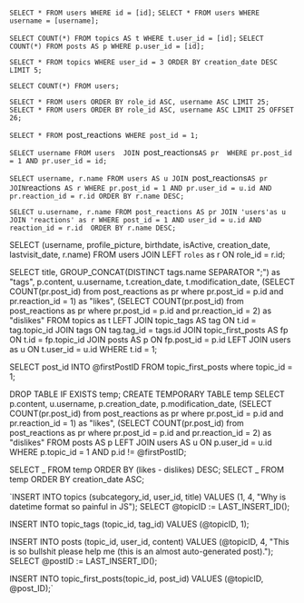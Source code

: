 <!-- Afficher un profil -->

`SELECT * FROM users WHERE id = [id];`
`SELECT * FROM users WHERE username = [username];`

<!-- Afficher le nombre de topics crées par un utilisateur -->

`SELECT COUNT(*) FROM topics AS t WHERE t.user_id = [id];`
`SELECT COUNT(*) FROM posts AS p WHERE p.user_id = [id];`

<!-- Afficher les 5 derniers topics crées par un utilisateur -->

`SELECT * FROM topics WHERE user_id = 3 ORDER BY creation_date DESC LIMIT 5;`

<!-- Nombre d'utilisateur -->

`SELECT COUNT(*) FROM users;`

<!-- Affichage dans la limite de 25 utilisateurs, ordre de rôle et alphabétique -->

`SELECT * FROM users ORDER BY role_id ASC, username ASC LIMIT 25;`
`SELECT * FROM users ORDER BY role_id ASC, username ASC LIMIT 25 OFFSET 26;`

<!-- EVZ : Récupérer toutes les réactions sur le post 1 -->

`SELECT * FROM `post_reactions` WHERE post_id = 1;`

<!-- EVZ : Récupérer tous les pseudos des utilisateurs ayant réagi sur le post 1 -->

`SELECT username FROM users 
    JOIN `post_reactions`AS pr 
    WHERE pr.post_id = 1 AND pr.user_id = id;`

<!-- EVZ : Récupérer tous les pseudos des utilisateurs && leur réaction, sur le post 1 -->

`SELECT username, r.name FROM users AS u
    JOIN `post_reactions`AS pr 
    JOIN`reactions` AS r
    WHERE pr.post_id = 1 AND pr.user_id = u.id AND pr.reaction_id = r.id
    ORDER BY r.name DESC;`

<!-- La même, en partant de la table réactions -->

`SELECT u.username, r.name FROM post_reactions AS pr
	JOIN 'users'as u
    JOIN 'reactions' as r
    WHERE post_id = 1 AND user_id = u.id AND reaction_id = r.id 
    ORDER BY r.name DESC;`

<!-- Récupérer le nom du rôle d'un utilisateur -->

SELECT (username, profile_picture, birthdate, isActive, creation_date, lastvisit_date, r.name) FROM users
JOIN LEFT `roles` as r ON role_id = r.id;

<!-- Récupérer les informations d'un topic, son premier post et son OP -->

SELECT title, GROUP_CONCAT(DISTINCT tags.name SEPARATOR ";") as "tags", p.content, u.username,
t.creation_date, t.modification_date,
(SELECT COUNT(pr.post_id) from post_reactions as pr where pr.post_id = p.id and pr.reaction_id = 1) as "likes",
(SELECT COUNT(pr.post_id) from post_reactions as pr where pr.post_id = p.id and pr.reaction_id = 2) as "dislikes"
FROM topics as t
LEFT JOIN topic_tags AS tag ON t.id = tag.topic_id
JOIN tags ON tag.tag_id = tags.id
JOIN topic_first_posts AS fp ON t.id = fp.topic_id
JOIN posts AS p ON fp.post_id = p.id
LEFT JOIN users as u ON t.user_id = u.id
WHERE t.id = 1;

<!-- Récupérer l'ID du premier post depuis un topic pour l'exclure des réponses, récupère les réponses et les -->
<!-- ordonne par total de (likes - dislikes) ou date de post -->

SELECT post_id INTO @firstPostID FROM topic_first_posts where topic_id = 1;

DROP TABLE IF EXISTS temp;
CREATE TEMPORARY TABLE temp SELECT p.content, u.username, p.creation_date, p.modification_date,
(SELECT COUNT(pr.post_id) from post_reactions as pr where pr.post_id = p.id and pr.reaction_id = 1) as "likes",
(SELECT COUNT(pr.post_id) from post_reactions as pr where pr.post_id = p.id and pr.reaction_id = 2) as "dislikes"
FROM posts AS p
LEFT JOIN users AS u ON p.user_id = u.id
WHERE p.topic_id = 1 AND p.id != @firstPostID;

SELECT _ FROM temp ORDER BY (likes - dislikes) DESC;
SELECT _ FROM temp ORDER BY creation_date ASC;

<!-- Créer un topic et son premier post -->

`INSERT INTO topics (subcategory_id, user_id, title) VALUES
(1, 4, "Why is datetime format so painful in JS");
SELECT @topicID := LAST_INSERT_ID();

INSERT INTO topic_tags (topic_id, tag_id) VALUES (@topicID, 1);

INSERT INTO posts (topic_id, user_id, content) VALUES
(@topicID, 4, "This is so bullshit please help me (this is an almost auto-generated post).");
SELECT @postID := LAST_INSERT_ID();

INSERT INTO topic_first_posts(topic_id, post_id) VALUES (@topicID, @post_ID);`

<!-- Récupérer un topic, son premier post et les infos de l'OP -->
